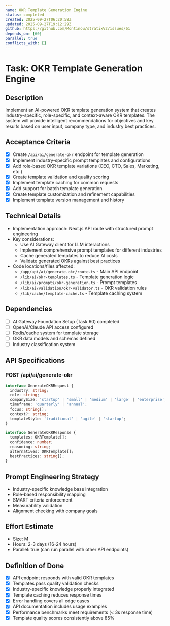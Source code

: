 ```yaml
---
name: OKR Template Generation Engine
status: completed
created: 2025-09-27T06:20:58Z
updated: 2025-09-27T19:12:29Z
github: https://github.com/Montinou/stratixV2/issues/61
depends_on: [60]
parallel: true
conflicts_with: []
---
```


# Task: OKR Template Generation Engine

## Description
Implement an AI-powered OKR template generation system that creates industry-specific, role-specific, and context-aware OKR templates. The system will provide intelligent recommendations for objectives and key results based on user input, company type, and industry best practices.

## Acceptance Criteria
- [x] Create `/api/ai/generate-okr` endpoint for template generation
- [x] Implement industry-specific prompt templates and configurations
- [x] Add role-based OKR template variations (CEO, CTO, Sales, Marketing, etc.)
- [x] Create template validation and quality scoring
- [x] Implement template caching for common requests
- [x] Add support for batch template generation
- [x] Create template customization and refinement capabilities
- [x] Implement template version management and history

## Technical Details
- Implementation approach: Next.js API route with structured prompt engineering
- Key considerations:
  - Use AI Gateway client for LLM interactions
  - Implement comprehensive prompt templates for different industries
  - Cache generated templates to reduce AI costs
  - Validate generated OKRs against best practices
- Code locations/files affected:
  - `/app/api/ai/generate-okr/route.ts` - Main API endpoint
  - `/lib/ai/okr-templates.ts` - Template generation logic
  - `/lib/ai/prompts/okr-generation.ts` - Prompt templates
  - `/lib/ai/validation/okr-validator.ts` - OKR validation rules
  - `/lib/cache/template-cache.ts` - Template caching system

## Dependencies
- [ ] AI Gateway Foundation Setup (Task 60) completed
- [ ] OpenAI/Claude API access configured
- [ ] Redis/cache system for template storage
- [ ] OKR data models and schemas defined
- [ ] Industry classification system

## API Specifications

### POST /api/ai/generate-okr
```typescript
interface GenerateOKRRequest {
  industry: string;
  role: string;
  companySize: 'startup' | 'small' | 'medium' | 'large' | 'enterprise';
  timeframe: 'quarterly' | 'annual';
  focus: string[];
  context?: string;
  templateStyle: 'traditional' | 'agile' | 'startup';
}

interface GenerateOKRResponse {
  templates: OKRTemplate[];
  confidence: number;
  reasoning: string;
  alternatives: OKRTemplate[];
  bestPractices: string[];
}
```

## Prompt Engineering Strategy
- Industry-specific knowledge base integration
- Role-based responsibility mapping
- SMART criteria enforcement
- Measurability validation
- Alignment checking with company goals

## Effort Estimate
- Size: M
- Hours: 2-3 days (16-24 hours)
- Parallel: true (can run parallel with other API endpoints)

## Definition of Done
- [x] API endpoint responds with valid OKR templates
- [x] Templates pass quality validation checks
- [x] Industry-specific knowledge properly integrated
- [x] Template caching reduces response times
- [x] Error handling covers all edge cases
- [x] API documentation includes usage examples
- [x] Performance benchmarks meet requirements (< 3s response time)
- [x] Template quality scores consistently above 85%